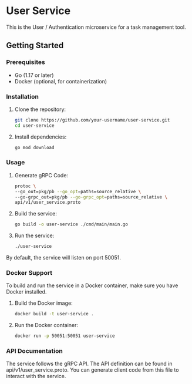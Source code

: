 # User Service

This is the User / Authentication microservice for a task management tool.

## Getting Started

### Prerequisites

- Go (1.17 or later)
- Docker (optional, for containerization)

### Installation

1. Clone the repository:

    ```bash
    git clone https://github.com/your-username/user-service.git
    cd user-service
    ```
   
2. Install dependencies:

    ```bash
    go mod download
    ```

### Usage

1. Generate gRPC Code:

    ```bash
   protoc \
    --go_out=pkg/pb --go_opt=paths=source_relative \
    --go-grpc_out=pkg/pb --go-grpc_opt=paths=source_relative \
    api/v1/user_service.proto
    ```

2. Build the service:

    ```bash
    go build -o user-service ./cmd/main/main.go
    ```

3. Run the service:

    ```bash
    ./user-service
    ```

By default, the service will listen on port 50051.

### Docker Support

To build and run the service in a Docker container, make sure you have Docker installed.

1. Build the Docker image:

    ```bash
    docker build -t user-service .
    ```

2. Run the Docker container:

    ```bash
    docker run -p 50051:50051 user-service
    ```

### API Documentation

The service follows the gRPC API. The API definition can be found in api/v1/user_service.proto. You can generate client code from this file to interact with the service.

